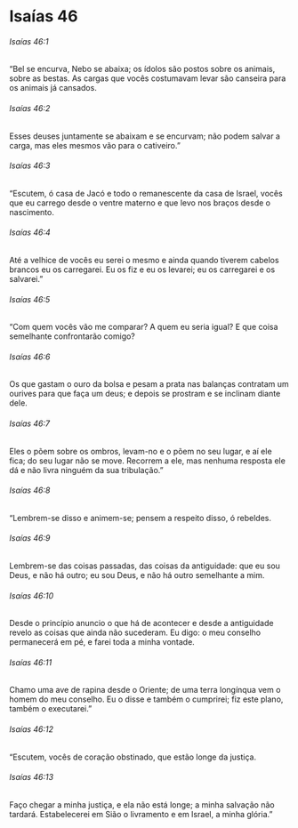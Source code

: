 # Isaías 46

###### Isaías 46:1

“Bel se encurva, Nebo se abaixa; os ídolos são postos sobre os animais, sobre as bestas. As cargas que vocês costumavam levar são canseira para os animais já cansados.

###### Isaías 46:2

Esses deuses juntamente se abaixam e se encurvam; não podem salvar a carga, mas eles mesmos vão para o cativeiro.”

###### Isaías 46:3

“Escutem, ó casa de Jacó e todo o remanescente da casa de Israel, vocês que eu carrego desde o ventre materno e que levo nos braços desde o nascimento.

###### Isaías 46:4

Até a velhice de vocês eu serei o mesmo e ainda quando tiverem cabelos brancos eu os carregarei. Eu os fiz e eu os levarei; eu os carregarei e os salvarei.”

###### Isaías 46:5

“Com quem vocês vão me comparar? A quem eu seria igual? E que coisa semelhante confrontarão comigo?

###### Isaías 46:6

Os que gastam o ouro da bolsa e pesam a prata nas balanças contratam um ourives para que faça um deus; e depois se prostram e se inclinam diante dele.

###### Isaías 46:7

Eles o põem sobre os ombros, levam-no e o põem no seu lugar, e aí ele fica; do seu lugar não se move. Recorrem a ele, mas nenhuma resposta ele dá e não livra ninguém da sua tribulação.”

###### Isaías 46:8

“Lembrem-se disso e animem-se; pensem a respeito disso, ó rebeldes.

###### Isaías 46:9

Lembrem-se das coisas passadas, das coisas da antiguidade: que eu sou Deus, e não há outro; eu sou Deus, e não há outro semelhante a mim.

###### Isaías 46:10

Desde o princípio anuncio o que há de acontecer e desde a antiguidade revelo as coisas que ainda não sucederam. Eu digo: o meu conselho permanecerá em pé, e farei toda a minha vontade.

###### Isaías 46:11

Chamo uma ave de rapina desde o Oriente; de uma terra longínqua vem o homem do meu conselho. Eu o disse e também o cumprirei; fiz este plano, também o executarei.”

###### Isaías 46:12

“Escutem, vocês de coração obstinado, que estão longe da justiça.

###### Isaías 46:13

Faço chegar a minha justiça, e ela não está longe; a minha salvação não tardará. Estabelecerei em Sião o livramento e em Israel, a minha glória.”

